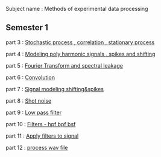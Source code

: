 Subject name : 
Methods of experimental data processing

Semester 1
-------------------

part 3 : [Stochastic process , correlation , stationary process ](https://github.com/zeinsh/experementaldataprocessing/blob/master/semester1/c-03.ipynb)

part 4 : [Modeling poly harmonic signals , spikes and shifting](https://github.com/zeinsh/experementaldataprocessing/blob/master/semester1/c-04%20modeling-sampling-spikes.ipynb)

part 5 : [Fourier Transform and spectral leakage](https://github.com/zeinsh/experementaldataprocessing/blob/master/semester1/c-05%20fourier%20transform%20and%20spectral%20leakage.ipynb)

part 6 : [Convolution](https://github.com/zeinsh/experementaldataprocessing/blob/master/semester1/c-06%20convolution.ipynb)

part 7 : [Signal modeling shifting&spikes](https://github.com/zeinsh/experementaldataprocessing/blob/master/semester1/c_07.ipynb)

part 8 : [Shot noise](https://github.com/zeinsh/experementaldataprocessing/blob/master/semester1/c_08.ipynb)

part 9 : [Low pass filter](https://github.com/zeinsh/experementaldataprocessing/blob/master/semester1/c_09.ipynb)

part 10 : [Filters - hpf bpf bsf](https://github.com/zeinsh/experementaldataprocessing/blob/master/semester1/c_10.ipynb)

part 11 : [Apply filters to signal](https://github.com/zeinsh/experementaldataprocessing/blob/master/semester1/c_11.ipynb)

part 12 : [process wav file](https://github.com/zeinsh/experementaldataprocessing/blob/master/semester1/c_12.ipynb)
